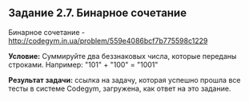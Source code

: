 **Задание 2.7. Бинарное сочетание**
---------------------
Бинарное сочетание - http://codegym.in.ua/problem/559e4086bcf7b775598c1229

**Условие:** Суммируйте два беззнаковых числа, которые переданы строками. Например: "101" + "100" = "1001"

**Результат задачи:** ссылка на задачу, которая успешно прошла все тесты в системе Codegym, загружена, как ответ на это задание.